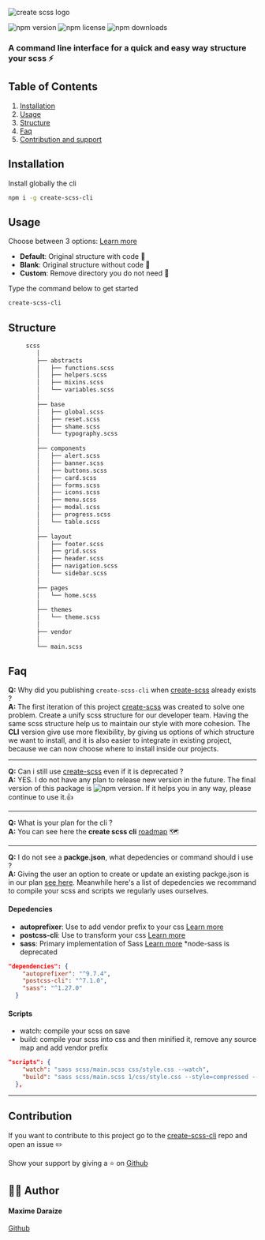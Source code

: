 ![create scss logo](https://res.cloudinary.com/mdaraize/image/upload/v1590864320/create-scss-logo_black.svg)

![npm version](https://img.shields.io/npm/v/create-scss-cli)
![npm license](https://img.shields.io/npm/l/create-scss-cli?color=%2321bab3)
![npm downloads](https://img.shields.io/npm/dt/create-scss-cli)

### A command line interface for a quick and easy way structure your scss ⚡️

## Table of Contents

1. [Installation](#installation)
2. [Usage](#usage)
3. [Structure](#structure)
4. [Faq](#faq)
5. [Contribution and support](#contribution)

## Installation

Install globally the cli

```sh
npm i -g create-scss-cli
```

## Usage

Choose between 3 options: [Learn more](https://createscss.com)

- **Default**: Original structure with code 💫
- **Blank**: Original structure without code 📂
- **Custom**: Remove directory you do not need 🎯

Type the command below to get started

```sh
create-scss-cli
```

## Structure

```bash
     scss
        │
        ├── abstracts
        │   ├── functions.scss
        │   ├── helpers.scss
        │   ├── mixins.scss
        │   └── variables.scss
        │
        ├── base
        │   ├── global.scss
        │   ├── reset.scss
        │   ├── shame.scss
        │   └── typography.scss
        │
        ├── components
        │   ├── alert.scss
        │   ├── banner.scss
        │   ├── buttons.scss
        │   ├── card.scss
        │   ├── forms.scss
        │   ├── icons.scss
        │   ├── menu.scss
        │   ├── modal.scss
        │   ├── progress.scss
        │   └── table.scss
        │
        ├── layout
        │   ├── footer.scss
        │   ├── grid.scss
        │   ├── header.scss
        │   ├── navigation.scss
        │   └── sidebar.scss
        │
        ├── pages
        │   └── home.scss
        │
        ├── themes
        │   └── theme.scss
        │
        ├── vendor
        │
        └── main.scss

```

## Faq

**Q:** Why did you publishing `create-scss-cli` when [create-scss](https://github.com/maximedaraize/create-scss) already exists ?<br>
**A:** The first iteration of this project [create-scss](https://github.com/maximedaraize/create-scss) was created to solve one problem. Create a unify scss structure for our developer team. Having the same scss structure help us to maintain our style with more cohesion. The **CLI** version give use more flexibility, by giving us options of which structure we want to install, and it is also easier to integrate in existing project, because we can now choose where to install inside our projects.

<hr>

**Q:** Can i still use [create-scss](https://www.npmjs.com/package/create-scss) even if it is deprecated ?<br>
**A:** YES. I do not have any plan to release new version in the future. The final version of this package is ![npm version](https://img.shields.io/npm/v/create-scss). If it helps you in any way, please continue to use it.👍

<hr>

**Q:** What is your plan for the cli ?<br>
**A:** You can see here the **create scss cli** [roadmap](https://www.npmjs.com/package/create-scss-cli) 🗺

<hr>

**Q:** I do not see a **packge.json**, what depedencies or command should i use ?<br>
**A:** Giving the user an option to create or update an existing packge.json is in our plan [see here](https://www.npmjs.com/package/create-scss-cli). Meanwhile here's a list of depedencies we recommand to compile your scss and scripts we regularly uses ourselves.

#### Depedencies

- **autoprefixer**: Use to add vendor prefix to your css [Learn more](https://github.com/postcss/autoprefixer)
- **postcss-cli**: Use to transform your css [Learn more](https://postcss.org)
- **sass**: Primary implementation of Sass [Learn more](https://sass-lang.com/dart-sass) \*node-sass is deprecated

```json
"dependencies": {
    "autoprefixer": "^9.7.4",
    "postcss-cli": "^7.1.0",
    "sass": "^1.27.0"
  }

```

#### Scripts

- watch: compile your scss on save
- build: compile your scss into css and then minified it, remove any source map and add vendor prefix

```json
"scripts": {
    "watch": "sass scss/main.scss css/style.css --watch",
    "build": "sass scss/main.scss 1/css/style.css --style=compressed --no-source-map && postcss css/style.css -o css/style.css --use autoprefixer -b 'last 4 versions'"
  },

```

<hr>

## Contribution

If you want to contribute to this project go to the [create-scss-cli](https://github.com/maximedaraize/create-scss-cli/issues) repo and open an issue ✏️

Show your support by giving a ⭐️ on [Github](https://github.com/maximedaraize/create-scss-cli)

## 🙋‍♂️ Author

#### Maxime Daraize

[Github](https://github.com/maximedaraize/)
